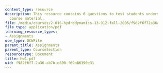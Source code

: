 ```yaml
---
content_type: resource
description: This resource contains 6 questions to test students understanding of
  course material.
file: /media/courses/2-016-hydrodynamics-13-012-fall-2005/f982f6f72a36ab7be690f69a86390e31_hw1.pdf
file_type: application/pdf
learning_resource_types:
- Assignments
ocw_type: OCWFile
parent_title: Assignments
parent_type: CourseSection
resourcetype: Document
title: hw1.pdf
uid: f982f6f7-2a36-ab7b-e690-f69a86390e31
---
```

